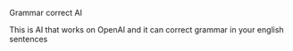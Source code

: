 Grammar correct AI

This is AI that works on OpenAI and it can correct grammar in your english sentences
